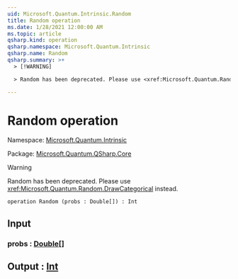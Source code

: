 ```yaml
---
uid: Microsoft.Quantum.Intrinsic.Random
title: Random operation
ms.date: 1/28/2021 12:00:00 AM
ms.topic: article
qsharp.kind: operation
qsharp.namespace: Microsoft.Quantum.Intrinsic
qsharp.name: Random
qsharp.summary: >+
  > [!WARNING]

  > Random has been deprecated. Please use <xref:Microsoft.Quantum.Random.DrawCategorical> instead.

---
```


# Random operation

Namespace: [Microsoft.Quantum.Intrinsic](xref:Microsoft.Quantum.Intrinsic)

Package: [Microsoft.Quantum.QSharp.Core](https://nuget.org/packages/Microsoft.Quantum.QSharp.Core)


> [!WARNING]
> Random has been deprecated. Please use <xref:Microsoft.Quantum.Random.DrawCategorical> instead.



```qsharp
operation Random (probs : Double[]) : Int
```


## Input

### probs : [Double](xref:microsoft.quantum.lang-ref.double)[]





## Output : [Int](xref:microsoft.quantum.lang-ref.int)

